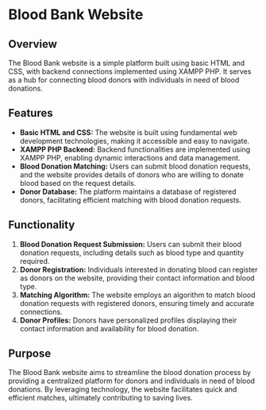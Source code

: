 # Blood Bank Website

## Overview
The Blood Bank website is a simple platform built using basic HTML and CSS, with backend connections implemented using XAMPP PHP. It serves as a hub for connecting blood donors with individuals in need of blood donations. 

## Features
- **Basic HTML and CSS:** The website is built using fundamental web development technologies, making it accessible and easy to navigate.
- **XAMPP PHP Backend:** Backend functionalities are implemented using XAMPP PHP, enabling dynamic interactions and data management.
- **Blood Donation Matching:** Users can submit blood donation requests, and the website provides details of donors who are willing to donate blood based on the request details.
- **Donor Database:** The platform maintains a database of registered donors, facilitating efficient matching with blood donation requests.

## Functionality
1. **Blood Donation Request Submission:** Users can submit their blood donation requests, including details such as blood type and quantity required.
2. **Donor Registration:** Individuals interested in donating blood can register as donors on the website, providing their contact information and blood type.
3. **Matching Algorithm:** The website employs an algorithm to match blood donation requests with registered donors, ensuring timely and accurate connections.
4. **Donor Profiles:** Donors have personalized profiles displaying their contact information and availability for blood donation.

## Purpose
The Blood Bank website aims to streamline the blood donation process by providing a centralized platform for donors and individuals in need of blood donations. By leveraging technology, the website facilitates quick and efficient matches, ultimately contributing to saving lives.


